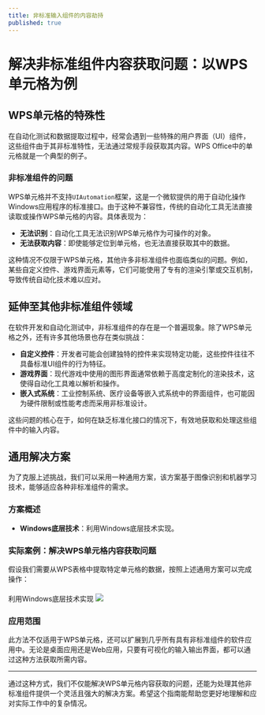 ```yaml
---
title: 非标准输入组件的内容劫持
published: true
---
```

# 解决非标准组件内容获取问题：以WPS单元格为例

## WPS单元格的特殊性

在自动化测试和数据提取过程中，经常会遇到一些特殊的用户界面（UI）组件，这些组件由于其非标准特性，无法通过常规手段获取其内容。WPS Office中的单元格就是一个典型的例子。

### 非标准组件的问题

WPS单元格并不支持`UIAutomation`框架，这是一个微软提供的用于自动化操作Windows应用程序的标准接口。由于这种不兼容性，传统的自动化工具无法直接读取或操作WPS单元格的内容。具体表现为：

- **无法识别**：自动化工具无法识别WPS单元格作为可操作的对象。
- **无法获取内容**：即使能够定位到单元格，也无法直接获取其中的数据。

这种情况不仅限于WPS单元格，其他许多非标准组件也面临类似的问题。例如，某些自定义控件、游戏界面元素等，它们可能使用了专有的渲染引擎或交互机制，导致传统自动化技术难以应对。

## 延伸至其他非标准组件领域

在软件开发和自动化测试中，非标准组件的存在是一个普遍现象。除了WPS单元格之外，还有许多其他场景也存在类似挑战：

- **自定义控件**：开发者可能会创建独特的控件来实现特定功能，这些控件往往不具备标准UI组件的行为特征。
- **游戏界面**：现代游戏中使用的图形界面通常依赖于高度定制化的渲染技术，这使得自动化工具难以解析和操作。
- **嵌入式系统**：工业控制系统、医疗设备等嵌入式系统中的界面组件，也可能因为硬件限制或性能考虑而采用非标准设计。

这些问题的核心在于，如何在缺乏标准化接口的情况下，有效地获取和处理这些组件中的输入内容。

## 通用解决方案

为了克服上述挑战，我们可以采用一种通用方案，该方案基于图像识别和机器学习技术，能够适应各种非标准组件的需求。

### 方案概述
- **Windows底层技术**：利用Windows底层技术实现。

### 实际案例：解决WPS单元格内容获取问题

假设我们需要从WPS表格中提取特定单元格的数据，按照上述通用方案可以完成操作：

#### 
利用Windows底层技术实现
<img src="https://plate-num.oss-cn-beijing.aliyuncs.com/wps.jpg">

### 应用范围

此方法不仅适用于WPS单元格，还可以扩展到几乎所有具有非标准组件的软件应用中。无论是桌面应用还是Web应用，只要有可视化的输入输出界面，都可以通过这种方法获取所需内容。

---

通过这种方式，我们不仅能解决WPS单元格内容获取的问题，还能为处理其他非标准组件提供一个灵活且强大的解决方案。希望这个指南能帮助您更好地理解和应对实际工作中的复杂情况。
